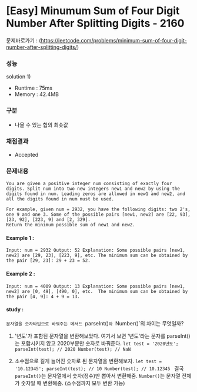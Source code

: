 # [Easy] Minumum Sum of Four Digit Number After Splitting Digits - 2160

문제바로가기 : (https://leetcode.com/problems/minimum-sum-of-four-digit-number-after-splitting-digits/)

### 성능

solution 1)

- Runtime : 75ms
- Memory : 42.4MB

### 구분

- 나올 수 있는 합의 최솟값

### 채점결과

- Accepted

### 문제내용

    You are given a positive integer num consisting of exactly four digits. Split num into two new integers new1 and new2 by using the digits found in num. Leading zeros are allowed in new1 and new2, and all the digits found in num must be used.

    For example, given num = 2932, you have the following digits: two 2's, one 9 and one 3. Some of the possible pairs [new1, new2] are [22, 93], [23, 92], [223, 9] and [2, 329].
    Return the minimum possible sum of new1 and new2.

#### Example 1 :

`Input: num = 2932
Output: 52
Explanation: Some possible pairs [new1, new2] are [29, 23], [223, 9], etc.
The minimum sum can be obtained by the pair [29, 23]: 29 + 23 = 52.`

#### Example 2 :

`Input: num = 4009
Output: 13
Explanation: Some possible pairs [new1, new2] are [0, 49], [490, 0], etc. 
The minimum sum can be obtained by the pair [4, 9]: 4 + 9 = 13.
`

#### study :

`문자열을 숫자타입으로 바꿔주는 메서드 `parseInt()`와 `Number()`의 차이는 무엇일까?

1. '년도'가 포함된 문자열을 변환해보았다.
   여기서 보면 '년도'라는 문자를 parseInt()는 포함시키지 않고 2020부분만 숫자로 바꿔준다.
   `let test = '2020년도';
parseInt(test); // 2020
Number(test); // NaN
`

2. 소수점으로 길게 늘어진 숫자로 된 문자열을 변환해보자.
   `let test = '10.12345';
parseInt(test); // 10
Number(test); // 10.12345
`
   결국 `parseInt()`는 문자열에서 숫자(정수)만 뽑아서 변환해줌.
   `Number()`는 문자열 전체가 숫자일 때 변환해줌. (소수점까지 모두 변환 가능)
